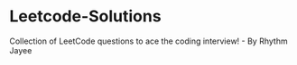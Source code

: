 # Leetcode-Solutions
Collection of LeetCode questions to ace the coding interview! - By Rhythm Jayee
